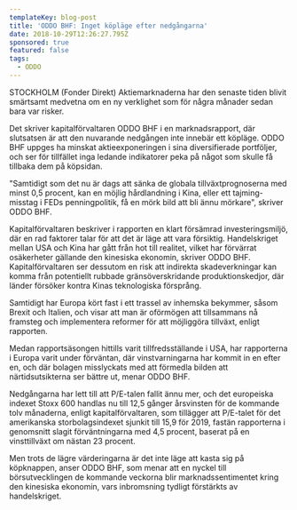 ```yaml
---
templateKey: blog-post
title: 'ODDO BHF: Inget köpläge efter nedgångarna'
date: 2018-10-29T12:26:27.795Z
sponsored: true
featured: false
tags:
  - ODDO
---
```

STOCKHOLM (Fonder Direkt) Aktiemarknaderna har den senaste tiden blivit smärtsamt medvetna om en ny verklighet som för några månader sedan bara var risker.

Det skriver kapitalförvaltaren ODDO BHF i en marknadsrapport, där slutsatsen är att den nuvarande nedgången inte innebär ett köpläge. ODDO BHF uppges ha minskat aktieexponeringen i sina diversifierade portföljer, och ser för tillfället inga ledande indikatorer peka på något som skulle få tillbaka dem på köpsidan.

"Samtidigt som det nu är dags att sänka de globala tillväxtprognoserna med minst 0,5 procent, kan en möjlig hårdlandning i Kina, eller ett tajming-misstag i FEDs penningpolitik, få en mörk bild att bli ännu mörkare", skriver ODDO BHF.

Kapitalförvaltaren beskriver i rapporten en klart försämrad investeringsmiljö, där en rad faktorer talar för att det är läge att vara försiktig. Handelskriget mellan USA och Kina har gått från hot till realitet, vilket har förvärrat osäkerheter gällande den kinesiska ekonomin, skriver ODDO BHF. Kapitalförvaltaren ser dessutom en risk att indirekta skadeverkningar kan komma från potentiellt rubbade gränsöverskridande produktionskedjor, där länder försöker kontra Kinas teknologiska försprång.

Samtidigt har Europa kört fast i ett trassel av inhemska bekymmer, såsom Brexit och Italien, och visar att man är oförmögen att tillsammans nå framsteg och implementera reformer för att möjliggöra tillväxt, enligt rapporten.

Medan rapportsäsongen hittills varit tillfredsställande i USA, har rapporterna i Europa varit under förväntan, där vinstvarningarna har kommit in en efter en, och där bolagen misslyckats med att förmedla bilden att närtidsutsikterna ser bättre ut, menar ODDO BHF.

Nedgångarna har lett till att P/E-talen fallit ännu mer, och det europeiska indexet Stoxx 600 handlas nu till 12,5 gånger årsvinsten för de kommande tolv månaderna, enligt kapitalförvaltaren, som tillägger att P/E-talet för det amerikanska storbolagsindexet sjunkit till 15,9 för 2019, fastän rapporterna i genomsnitt slagit förväntningarna med 4,5 procent, baserat på en vinsttillväxt om nästan 23 procent.

Men trots de lägre värderingarna är det inte läge att kasta sig på köpknappen, anser ODDO BHF, som menar att en nyckel till börsutvecklingen de kommande veckorna blir marknadssentimentet kring den kinesiska ekonomin, vars inbromsning tydligt förstärkts av handelskriget.
